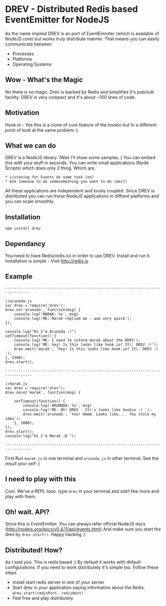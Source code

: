 DREV - Distributed Redis based EventEmitter for NodeJS
======================================================

As the name implied DREV is an port of EventEmmiter (which is available of NodeJS core) but works truly distribute manner. That means you can easily communicate between

* Processes
* Platforms
* Operating Systems

Wow - What's the Magic
----------------------
No there is no magic. Drev is backed by Redis and simplifies it's pub/sub facility. DREV is very compact and it's about ~100 lines of code.

Motivation
----------
Hook.io - Yes this is a clone of core feature of the hookio but In a different point of look at the same problem :)

What we can do
--------------
DREV is a NodeJS library. (Wait I'll show some samples..) You can embed this with your stuff in seconds. 
You can write small applications (Node Scripts) which does only 2 thing. Which are,

	* Listening for Events do some task (on)
	* Ask someone to do somesomething you want to do (emit)

All these applications are independent and loosly coupled. Since DREV is distributed you can run these NodeJS applications in diffrent platforms and you can scale smoothly.

Installation
------------

	npm install drev

Dependancy
----------
You need to have Redis(redis.io) in order to use DREV. Install and run it. Installation is simple - Visit http://redis.io 

Example
-------

	---------------------------------------------------------------------------------

	//arunoda.js
	var drev = require('drev');
	drev.on('arunoda', function(msg) {
		console.log('MARAK: %s', msg)
		console.log('ME: Marak replied me - wow very quick');
	});

	console.log("Hi I'm Arunoda :)")
	setTimeout(function() {
		console.log('ME: I need to inform marak about the DREV');
		console.log('ME: hey! Is this looks like hook.io? It\' DREV :)');
		drev.emit('marak', 'hey! Is this looks like hook.io? It\' DREV :) ');
	}, 1500);
	drev.start();

	----------------------------------------------------------------------------------

	//marak.js
	var drev = require('drev');
	drev.once('marak', function(msg) {

		setTimeout(function() {
			console.log('ARUNODA: %s', msg)
			console.log('ME: Oh! DREV - It\'s looks like hookio :( ');
			drev.emit('arunoda', 'You! Hmmm. Looks like.... You stole my idea');
		}, 1000);
	});
	drev.start();
	console.log("Hi I'm Marak :D ");

	----------------------------------------------------------------------------------


First Run `marak.js` in one terminal and `arunoda.js` in other terminal. See the result your self :)

I need to play with this
------------------------
Cool. We've a REPL tooo. type `drev` in your terminal and start few more and play with them.

Oh! wait. API?
--------------
Since this is EventEmitter. You can always refer official NodeJS docs (http://nodejs.org/docs/v0.4.11/api/events.html)
And make sure you start the drev by `drev start()`.
Happy hacking :)

Distributed! How?
----------------
As I said you. This is redis based :) By default it works with default configurations. If you need to work distributely it's simple too. Follow these steps.

* Install start redis server in one of your server
* Start drev in your application saying information about the Redis.
	`drev.start(redisPort, redisHost)`
* Feel free and play distributely